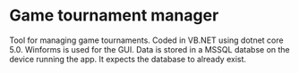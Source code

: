 # Game tournament manager
Tool for managing game tournaments. Coded in VB.NET using dotnet core 5.0. Winforms is used for the GUI. Data is stored in a MSSQL databse on the device running the app. It expects the database to already exist.